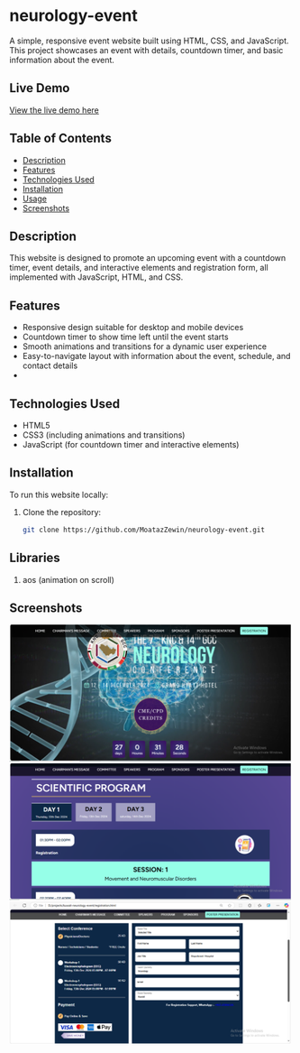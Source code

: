 # neurology-event

A simple, responsive event website built using HTML, CSS, and JavaScript. This project showcases an event with details, countdown timer, and basic information about the event.

## Live Demo

<a href="https://neurology-event.netlify.app/" target="_blank">View the live demo here</a>

## Table of Contents

- [Description](#description)
- [Features](#features)
- [Technologies Used](#technologies-used)
- [Installation](#installation)
- [Usage](#usage)
- [Screenshots](#screenshots)

## Description

This website is designed to promote an upcoming event with a countdown timer, event details, and interactive elements and registration form, all implemented with JavaScript, HTML, and CSS.

## Features

- Responsive design suitable for desktop and mobile devices
- Countdown timer to show time left until the event starts
- Smooth animations and transitions for a dynamic user experience
- Easy-to-navigate layout with information about the event, schedule, and contact details
-

## Technologies Used

- HTML5
- CSS3 (including animations and transitions)
- JavaScript (for countdown timer and interactive elements)

## Installation

To run this website locally:

1. Clone the repository:
   ```bash
   git clone https://github.com/MoatazZewin/neurology-event.git
   ```

## Libraries

1. aos (animation on scroll)

## Screenshots

<img src="images/Screenshot (203).png" alt="Event Website Screenshot" width="500"/>
<img src="images/Screenshot (204).png" alt="Event Website Screenshot" width="500"/>
<img src="images/Screenshot (205).png" alt="Event Website Screenshot" width="500"/>
